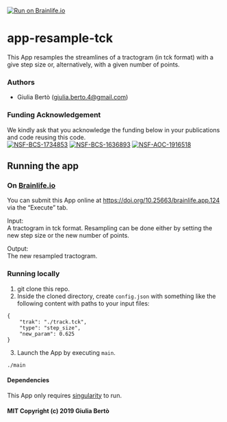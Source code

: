 [![Run on Brainlife.io](https://img.shields.io/badge/Brainlife-bl.app.124-blue.svg)](https://doi.org/10.25663/brainlife.app.124)

# app-resample-tck
This App resamples the streamlines of a tractogram (in tck format) with a give step size or, alternatively, with a given number of points.

### Authors
- Giulia Bertò (giulia.berto.4@gmail.com)

### Funding Acknowledgement
We kindly ask that you acknowledge the funding below in your publications and code reusing this code. \
[![NSF-BCS-1734853](https://img.shields.io/badge/NSF_BCS-1734853-blue.svg)](https://nsf.gov/awardsearch/showAward?AWD_ID=1734853)
[![NSF-BCS-1636893](https://img.shields.io/badge/NSF_BCS-1636893-blue.svg)](https://nsf.gov/awardsearch/showAward?AWD_ID=1636893)
[![NSF-AOC-1916518](https://img.shields.io/badge/NSF_AOC-1916518-blue.svg)](https://nsf.gov/awardsearch/showAward?AWD_ID=1916518)

## Running the app
### On [Brainlife.io](http://brainlife.io/) 
You can submit this App online at https://doi.org/10.25663/brainlife.app.124 via the “Execute” tab.

Input: \
A tractogram in tck format. Resampling can be done either by setting the new step size or the new number of points. 

Output: \
The new resampled tractogram.

### Running locally
1. git clone this repo.
2. Inside the cloned directory, create `config.json` with something like the following content with paths to your input files:
```
{
    "trak": "./track.tck",
    "type": "step_size",
    "new_param": 0.625
}
```
3. Launch the App by executing `main`.
```
./main
```

#### Dependencies
This App only requires [singularity](https://sylabs.io/singularity/) to run.

#### MIT Copyright (c) 2019 Giulia Bertò
